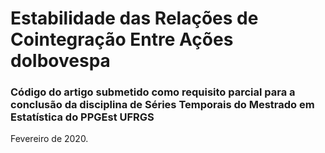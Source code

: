# Estabilidade das Relações de Cointegração Entre Ações doIbovespa

### Código do artigo submetido como requisito parcial para a conclusão da disciplina de Séries Temporais do Mestrado em Estatística do PPGEst UFRGS
Fevereiro de 2020.